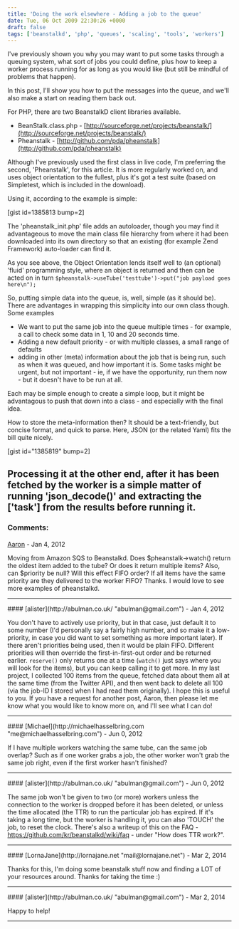 ```yaml
---
title: 'Doing the work elsewhere - Adding a job to the queue'
date: Tue, 06 Oct 2009 22:30:26 +0000
draft: false
tags: ['beanstalkd', 'php', 'queues', 'scaling', 'tools', 'workers']
---
```


I've previously shown you why you may want to put some tasks through a queuing system, what sort of jobs you could define, plus how to keep a worker process running for as long as you would like (but still be mindful of problems that happen).

In this post, I'll show you how to put the messages into the queue, and we'll also make a start on reading them back out.

For PHP, there are two BeanstalkD client libraries available.

*   BeanStalk.class.php - [http://sourceforge.net/projects/beanstalk/](http://sourceforge.net/projects/beanstalk/)
*   Pheanstalk - [http://github.com/pda/pheanstalk](http://github.com/pda/pheanstalk)

Although I've previously used the first class in live code, I'm preferring the second, 'Pheanstalk', for this article. It is more regularly worked on, and uses object orientation to the fullest, plus it's got a test suite (based on Simpletest, which is included in the download).

Using it, according to the example is simple:

\[gist id=1385813 bump=2\]

The 'pheanstalk\_init.php' file adds an autoloader, though you may find it advantageous to move the main class file hierarchy from where it had been downloaded into its own directory so that an existing (for example Zend Framework) auto-loader can find it.

As you see above, the Object Orientation lends itself well to (an optional) 'fluid' programming style, where an object is returned and then can be acted on in turn `$pheanstalk->useTube('testtube')->put("job payload goes here\n");`

So, putting simple data into the queue, is, well, simple (as it should be). There are advantages in wrapping this simplicity into our own class though. Some examples

*   We want to put the same job into the queue multiple times - for example, a call to check some data in 1, 10 and 20 seconds time.
*   Adding a new default priority - or with multiple classes, a small range of defaults
*   adding in other (meta) information about the job that is being run, such as when it was queued, and how important it is. Some tasks might be urgent, but not important - ie, if we have the opportunity, run them now - but it doesn't have to be run at all.

Each may be simple enough to create a simple loop, but it might be advantagous to push that down into a class - and especially with the final idea.

How to store the meta-information then? It should be a text-friendly, but concise format, and quick to parse. Here, JSON (or the related Yaml) fits the bill quite nicely.

\[gist id="1385819" bump=2\]

Processing it at the other end, after it has been fetched by the worker is a simple matter of running 'json\_decode()' and extracting the \['task'\] from the results before running it.
---
### Comments:
#### 
[Aaron]( "aaronp123@yahoo.com") - <time datetime="2012-01-26 02:14:57">Jan 4, 2012</time>

Moving from Amazon SQS to Beanstalkd. Does $pheanstalk->watch() return the oldest item added to the tube? Or does it return multiple items? Also, can $priority be null? Will this effect FIFO order? If all items have the same priority are they delivered to the worker FIFO? Thanks. I would love to see more examples of pheanstalkd.
<hr />
#### 
[alister](http://abulman.co.uk/ "abulman@gmail.com") - <time datetime="2012-01-26 10:45:23">Jan 4, 2012</time>

You don't have to actively use priority, but in that case, just default it to some number (I'd personally say a fairly high number, and so make it a low-priority, in case you did want to set something as more important later). If there aren't priorities being used, then it would be plain FIFO. Different priorities will then override the first-in-first-out order and be returned earlier. `reserve()` only returns one at a time (`watch()` just says where you will look for the items), but you can keep calling it to get more. In my last project, I collected 100 items from the queue, fetched data about them all at the same time (from the Twitter API), and then went back to delete all 100 (via the job-ID I stored when I had read them originally). I hope this is useful to you. If you have a request for another post, Aaron, then please let me know what you would like to know more on, and I'll see what I can do!
<hr />
#### 
[Michael](http://michaelhasselbring.com "me@michaelhasselbring.com") - <time datetime="2012-06-10 04:00:05">Jun 0, 2012</time>

If I have multiple workers watching the same tube, can the same job overlap? Such as if one worker grabs a job, the other worker won't grab the same job right, even if the first worker hasn't finished?
<hr />
#### 
[alister](http://abulman.co.uk/ "abulman@gmail.com") - <time datetime="2012-06-10 11:47:44">Jun 0, 2012</time>

The same job won't be given to two (or more) workers unless the connection to the worker is dropped before it has been deleted, or unless the time allocated (the TTR) to run the particular job has expired. If it's taking a long time, but the worker is handling it, you can also 'TOUCH' the job, to reset the clock. There's also a writeup of this on the FAQ - https://github.com/kr/beanstalkd/wiki/faq - under "How does TTR work?".
<hr />
#### 
[LornaJane](http://lornajane.net "mail@lornajane.net") - <time datetime="2014-03-11 10:04:27">Mar 2, 2014</time>

Thanks for this, I'm doing some beanstalk stuff now and finding a LOT of your resources around. Thanks for taking the time :)
<hr />
#### 
[alister](http://abulman.co.uk/ "abulman@gmail.com") - <time datetime="2014-03-11 21:38:59">Mar 2, 2014</time>

Happy to help!
<hr />
